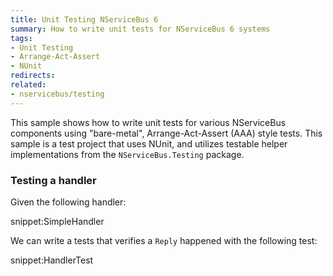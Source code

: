 ```yaml
---
title: Unit Testing NServiceBus 6
summary: How to write unit tests for NServiceBus 6 systems
tags:
- Unit Testing
- Arrange-Act-Assert
- NUnit
redirects:
related:
- nservicebus/testing
---
```


This sample shows how to write unit tests for various NServiceBus components using "bare-metal", Arrange-Act-Assert (AAA) style tests. This sample is a test project that uses NUnit, and utilizes testable helper implementations from the `NServiceBus.Testing` package.

### Testing a handler

Given the following handler:

snippet:SimpleHandler

We can write a tests that verifies a `Reply` happened with the following test:

snippet:HandlerTest 
